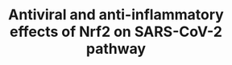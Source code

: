 ---
annotations:
- id: DOID:0080600
  parent: disease by infectious agent
  type: Disease Ontology
  value: COVID-19
- id: PW:0000369
  parent: regulatory pathway
  type: Pathway Ontology
  value: nuclear factor, erythroid 2 like 2 signaling pathway
authors:
- RTokaai
- Eweitz
- Mkutmon
communities:
- COVID19
description: Antiviral and antihypertensive effects of Nrf2 and its link to SARS-CoV-2
  infection.
last-edited: 2021-07-02
ndex: 0cfe034d-da34-11eb-b666-0ac135e8bacf
organisms:
- Homo sapiens
redirect_from:
- /index.php/Pathway:WP5113
- /instance/WP5113
revision: null
schema-jsonld:
- '@context': https://schema.org/
  '@id': https://wikipathways.github.io/pathways/WP5113.html
  '@type': Dataset
  creator:
    '@type': Organization
    name: WikiPathways
  description: Antiviral and antihypertensive effects of Nrf2 and its link to SARS-CoV-2
    infection.
  keywords:
  - ''
  - 1. Binding to ACE2 receptor
  - 2. Membrane fusion
  - 3. Translation
  - 3CL-PRO(nsp5)
  - 4.Proteolysis
  - 5. viral genome replication
  - 6. Subgenomic transription
  - 7. Translation of viral proteins
  - 8. Viral assembly
  - 9.Exocytosis
  - ACE2
  - CCL2
  - CO
  - GCLC
  - GCLM
  - GSTA2
  - GTP
  - GUCY1A2
  - GUCY1A3
  - GUCY1B2
  - GUCY1B3
  - HMOX1
  - IKKA
  - IKKB
  - IKKG
  - IL-1 Beta
  - IL-12
  - IL-6
  - IL-8
  - INF-I alpha/ beta
  - IRF3
  - IkBA
  - KEAP1
  - MAF
  - MMP1
  - MMP3
  - NFE2L2
  - NOX1
  - NQO1
  - PKG2
  - PL2-PRO (nsp3)
  - RNA
  - ROS
  - SLC7A11
  - TMPRSS2
  - TNF alpha
  - biliverdin
  - cGMP
  - complex
  - heme
  - iron
  - nsp12
  - nsp7
  - nsp8
  - orf1
  - orf1ab
  - p50
  - p65
  - polymerase
  license: CC0
  name: Antiviral and anti-inflammatory effects of Nrf2 on SARS-CoV-2 pathway
seo: CreativeWork
title: Antiviral and anti-inflammatory effects of Nrf2 on SARS-CoV-2 pathway
wpid: WP5113
---